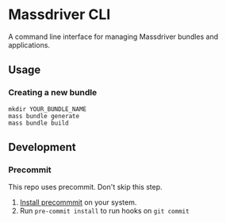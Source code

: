 # Massdriver CLI

A command line interface for managing Massdriver bundles and applications.

## Usage

### Creating a new bundle

```shell
mkdir YOUR_BUNDLE_NAME
mass bundle generate
mass bundle build
```

## Development

### Precommit

This repo uses precommit. Don't skip this step.

1. [Install precommmit](https://pre-commit.com/index.html#installation) on your system.
2. Run `pre-commit install` to run hooks on `git commit`
